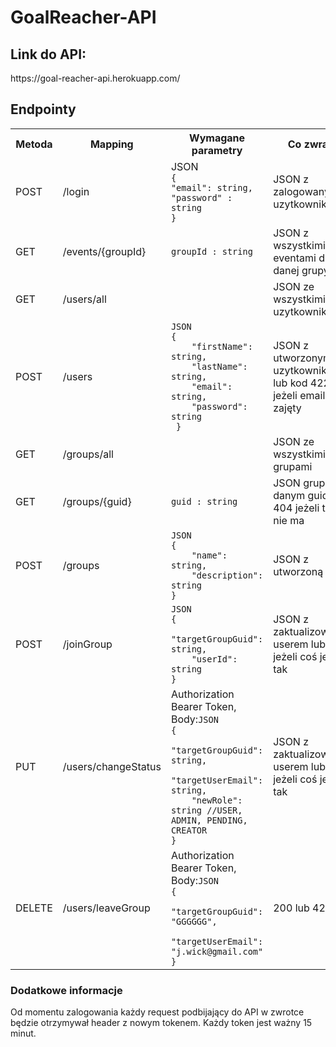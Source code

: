 # GoalReacher-API

<h2>Link do API:</h2>
https://goal-reacher-api.herokuapp.com/

<h2>Endpointy</h2>

<table>
<tr>
<th>Metoda</th>
<th>Mapping</th>
<th>Wymagane parametry</th>
<th>Co zwraca</th>
</tr>
<tr>
<td>POST</td>
<td>/login</td>
<td>JSON 
<code>
{
"email": string,
"password" : string
}
</code>
</td>
<td>JSON z zalogowanym uzytkownikiem</td>
</tr>
<tr>
<td>GET</td>
<td>/events/{groupId}</td>
<td><code>groupId : string</code></td>
<td>JSON z wszystkimi eventami dla danej grupy</td>
</tr>
<tr>
<td>GET</td>
<td>/users/all</td>
<td></td>
<td>JSON ze wszystkimi uzytkownikami</td>
</tr>
<tr>
<td>POST</td>
<td>/users</td>
<td>
<code>JSON
{
    "firstName": string,
    "lastName": string,
    "email": string,
    "password": string
 }
</code></td>
<td>JSON z utworzonym uzytkownikiem lub kod 422 jeżeli email jest zajęty</td>
</tr>
<tr>
<td>GET</td>
<td>/groups/all</td>
<td></td>
<td>JSON ze wszystkimi grupami</td>
</tr>
<tr>
<td>GET</td>
<td>/groups/{guid}</td>
<td><code>guid : string</code></td>
<td>JSON grupą o danym guid lub 404 jeżeli takiej nie ma</td>
</tr>
<tr>
<td>POST</td>
<td>/groups</td>
<td><code>JSON
{
    "name": string,
    "description": string
}
</code></td>
<td>JSON z utworzoną grupą</td>
</tr>
<tr>
<td>POST</td>
<td>/joinGroup</td>
<td><code>JSON
{
    "targetGroupGuid": string,
    "userId": string
}
</code></td>
<td>JSON z zaktualizowanym userem lub 422 jeżeli coś jest nie tak</td>
</tr>
<tr>
<td>PUT</td>
<td>/users/changeStatus</td>
<td>Authorization Bearer Token, Body:<code>JSON
{
    "targetGroupGuid": string,
    "targetUserEmail": string,
    "newRole": string //USER, ADMIN, PENDING, CREATOR
}
</code></td>
<td>JSON z zaktualizowanym userem lub 422 jeżeli coś jest nie tak</td>
</tr>
<tr>
<td>DELETE</td>
<td>/users/leaveGroup</td>
<td>Authorization Bearer Token, Body:<code>JSON
{
    "targetGroupGuid": "GGGGGG",
    "targetUserEmail": "j.wick@gmail.com"
}
</code></td>
<td>200 lub 422</td>
</tr>


</table>

<h3>Dodatkowe informacje</h3>
Od momentu zalogowania każdy request podbijający do API w zwrotce będzie otrzymywał header <zaraz uzupełnie> z nowym tokenem. Każdy token jest ważny 15 minut. 
